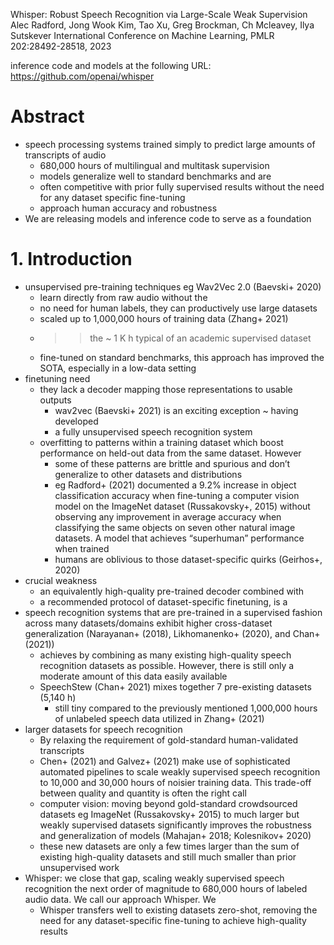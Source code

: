 Whisper: Robust Speech Recognition via Large-Scale Weak Supervision
Alec Radford, Jong Wook Kim, Tao Xu, Greg Brockman, Ch Mcleavey, Ilya Sutskever
International Conference on Machine Learning, PMLR 202:28492-28518, 2023

inference code and models at the following URL: https://github.com/openai/whisper

# Abstract

* speech processing systems
  trained simply to predict large amounts of transcripts of audio
  * 680,000 hours of multilingual and multitask supervision
  * models generalize well to standard benchmarks and are
  * often competitive with prior fully supervised results
    without the need for any dataset specific fine-tuning
  * approach human accuracy and robustness
* We are releasing models and inference code to serve as a foundation

# 1. Introduction

* unsupervised pre-training techniques eg Wav2Vec 2.0 (Baevski+ 2020)
  * learn directly from raw audio without the 
  * no need for human labels, they can productively use large datasets
  * scaled up to 1,000,000 hours of training data (Zhang+ 2021)
  * >> the ~ 1 K h typical of an academic supervised dataset
  * fine-tuned on standard benchmarks, this approach has improved the SOTA,
    especially in a low-data setting
* finetuning need
  * they lack a decoder mapping those representations to usable outputs
    * wav2vec (Baevski+ 2021) is an exciting exception ~ having developed
    * a fully unsupervised speech recognition system
  * overfitting to patterns within a training dataset which boost performance
    on held-out data from the same dataset. However
    * some of these patterns are brittle and spurious and don’t generalize to
      other datasets and distributions
    * eg Radford+ (2021) documented a 9.2% increase in object classification
      accuracy when fine-tuning a computer vision model on the ImageNet dataset
      (Russakovsky+, 2015) without observing any improvement in average
      accuracy when classifying the same objects on seven other natural image
      datasets. A model that achieves “superhuman” performance when trained
    * humans are oblivious to those dataset-specific quirks (Geirhos+, 2020)
* crucial weakness
  * an equivalently high-quality pre-trained decoder combined with 
  * a recommended protocol of dataset-specific finetuning, is a
* speech recognition systems that are pre-trained in a supervised fashion
  across many datasets/domains exhibit higher cross-dataset generalization
  (Narayanan+ (2018), Likhomanenko+ (2020), and Chan+ (2021))
  * achieves by combining as many existing high-quality speech recognition
    datasets as possible. However, there is still only a moderate amount of
    this data easily available
  * SpeechStew (Chan+ 2021) mixes together 7 pre-existing datasets (5,140 h)
    * still tiny compared to the previously mentioned 1,000,000 hours of
      unlabeled speech data utilized in Zhang+ (2021)
* larger datasets for speech recognition
  * By relaxing the requirement of gold-standard human-validated transcripts
  * Chen+ (2021) and Galvez+ (2021) make use of
    sophisticated automated pipelines to scale weakly supervised speech
    recognition to 10,000 and 30,000 hours of noisier training data. This
    trade-off between quality and quantity is often the right call
  * computer vision: moving
    beyond gold-standard crowdsourced datasets eg ImageNet (Russakovsky+ 2015)
    to much larger but weakly supervised datasets
    significantly improves the robustness and generalization of models
    (Mahajan+ 2018; Kolesnikov+ 2020)
  * these new datasets are only a few times larger than the sum of existing
    high-quality datasets and still much smaller than prior unsupervised work
* Whisper: we close that gap,
  scaling weakly supervised speech recognition the next order of magnitude to
  680,000 hours of labeled audio data.  We call our approach Whisper. We
  * Whisper transfers well to existing datasets zero-shot, removing the need
    for any dataset-specific fine-tuning to achieve high-quality results
